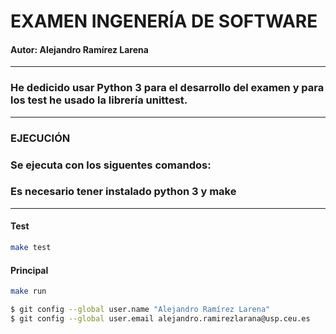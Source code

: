 # EXAMEN INGENERÍA DE SOFTWARE

#### Autor: Alejandro Ramírez Larena

---


### He dedicido usar Python 3 para el desarrollo del examen y para los test he usado la librería unittest.

---

### EJECUCIÓN

### Se ejecuta con los siguentes comandos:

### Es necesario tener instalado python 3 y make

---

#### Test

```bash
make test
```

#### Principal

```bash
make run
```

```bash
$ git config --global user.name "Alejandro Ramírez Larena"
$ git config --global user.email alejandro.ramirezlarana@usp.ceu.es
```

